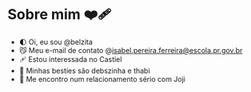 # Sobre mim ❤️‍🩹
- 🌓 Oi, eu sou @belzita
- 😼 Meu e-mail de contato @isabel.pereira.ferreira@escola.pr.gov.br
- 🩹 Estou interessada no Castiel
- 💮 Minhas besties são debszinha e thabi
- 🦇 Me encontro num relacionamento sério com Joji
 
<!---
belzita/belzita is a ✨ special ✨ repository because its `README.md` (this file) appears on your GitHub profile.
You can click the Preview link to take a look at your changes.
--->
